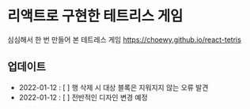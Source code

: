# 리액트로 구현한 테트리스 게임

심심해서 한 번 만들어 본 테트레스 게임
https://choewy.github.io/react-tetris

## 업데이트

- 2022-01-12 : [ ] 행 삭제 시 대상 블록은 지워지지 않는 오류 발견
- 2022-01-12 : [ ] 전반적인 디자인 변경 예정